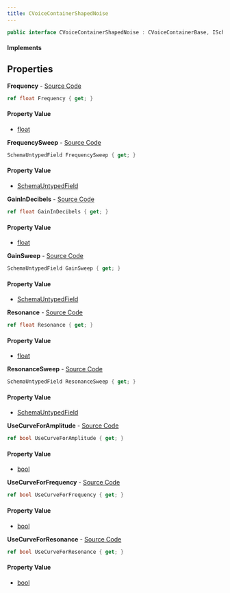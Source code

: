 ```yaml
---
title: CVoiceContainerShapedNoise
---
```


```csharp
public interface CVoiceContainerShapedNoise : CVoiceContainerBase, ISchemaClass<CVoiceContainerBase>, ISchemaClass<CVoiceContainerShapedNoise>, ISchemaField, ISchemaClass, INativeHandle
```

#### Implements

## Properties

**Frequency** - [Source Code](https://github.com/swiftly-solution/swiftlys2/blob/main/managed/src/SwiftlyS2.Generated/Schemas/Interfaces/CVoiceContainerShapedNoise.cs#L18)

```csharp
ref float Frequency { get; }
```

#### Property Value

- [float](https://learn.microsoft.com/dotnet/api/system.single)

**FrequencySweep** - [Source Code](https://github.com/swiftly-solution/swiftlys2/blob/main/managed/src/SwiftlyS2.Generated/Schemas/Interfaces/CVoiceContainerShapedNoise.cs#L21)

```csharp
SchemaUntypedField FrequencySweep { get; }
```

#### Property Value

- [SchemaUntypedField](/docs/api/shared/schemas/schemauntypedfield)

**GainInDecibels** - [Source Code](https://github.com/swiftly-solution/swiftlys2/blob/main/managed/src/SwiftlyS2.Generated/Schemas/Interfaces/CVoiceContainerShapedNoise.cs#L32)

```csharp
ref float GainInDecibels { get; }
```

#### Property Value

- [float](https://learn.microsoft.com/dotnet/api/system.single)

**GainSweep** - [Source Code](https://github.com/swiftly-solution/swiftlys2/blob/main/managed/src/SwiftlyS2.Generated/Schemas/Interfaces/CVoiceContainerShapedNoise.cs#L35)

```csharp
SchemaUntypedField GainSweep { get; }
```

#### Property Value

- [SchemaUntypedField](/docs/api/shared/schemas/schemauntypedfield)

**Resonance** - [Source Code](https://github.com/swiftly-solution/swiftlys2/blob/main/managed/src/SwiftlyS2.Generated/Schemas/Interfaces/CVoiceContainerShapedNoise.cs#L25)

```csharp
ref float Resonance { get; }
```

#### Property Value

- [float](https://learn.microsoft.com/dotnet/api/system.single)

**ResonanceSweep** - [Source Code](https://github.com/swiftly-solution/swiftlys2/blob/main/managed/src/SwiftlyS2.Generated/Schemas/Interfaces/CVoiceContainerShapedNoise.cs#L28)

```csharp
SchemaUntypedField ResonanceSweep { get; }
```

#### Property Value

- [SchemaUntypedField](/docs/api/shared/schemas/schemauntypedfield)

**UseCurveForAmplitude** - [Source Code](https://github.com/swiftly-solution/swiftlys2/blob/main/managed/src/SwiftlyS2.Generated/Schemas/Interfaces/CVoiceContainerShapedNoise.cs#L30)

```csharp
ref bool UseCurveForAmplitude { get; }
```

#### Property Value

- [bool](https://learn.microsoft.com/dotnet/api/system.boolean)

**UseCurveForFrequency** - [Source Code](https://github.com/swiftly-solution/swiftlys2/blob/main/managed/src/SwiftlyS2.Generated/Schemas/Interfaces/CVoiceContainerShapedNoise.cs#L16)

```csharp
ref bool UseCurveForFrequency { get; }
```

#### Property Value

- [bool](https://learn.microsoft.com/dotnet/api/system.boolean)

**UseCurveForResonance** - [Source Code](https://github.com/swiftly-solution/swiftlys2/blob/main/managed/src/SwiftlyS2.Generated/Schemas/Interfaces/CVoiceContainerShapedNoise.cs#L23)

```csharp
ref bool UseCurveForResonance { get; }
```

#### Property Value

- [bool](https://learn.microsoft.com/dotnet/api/system.boolean)

